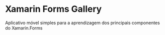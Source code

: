 # Xamarin Forms Gallery
Aplicativo móvel simples para a aprendizagem dos principais componentes do Xamarin.Forms
